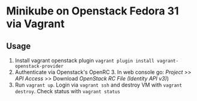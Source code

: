 # Minikube on Openstack Fedora 31 via Vagrant

## Usage

1. Install vagrant openstack plugin `vagrant plugin install vagrant-openstack-provider`
1. Authenticate via Openstack's OpenRC 3. In web console go: _Project_ >> 
   _API Access_ >> Download _OpenStack RC File (Identity API v3)_)
1. Run `vagrant up`. Login via `vagrant ssh` and destroy VM with `vagrant destroy`. 
   Check status with `vagrant status`

